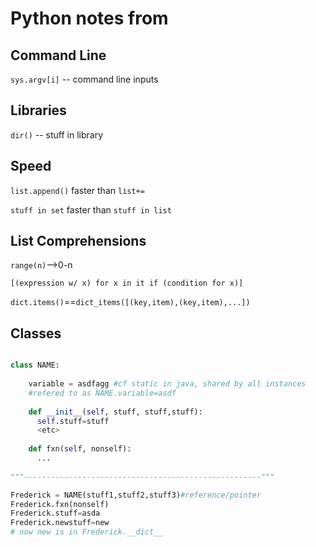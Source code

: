 
# Python notes from 

## Command Line

`sys.argv[i]` -- command line inputs

## Libraries

`dir()` -- stuff in library

## Speed
`list.append()` faster than `list+=`

`stuff in set` faster than `stuff in list`

## List Comprehensions

`range(n)`-->0-n

`[(expression w/ x) for x in it if (condition for x)]`

`dict.items()`==`dict_items([(key,item),(key,item),...])`

## Classes

```python 

class NAME:
    
    variable = asdfagg #cf static in java, shared by all instances
    #refered to as NAME.variable=asdf
    
    def __init__(self, stuff, stuff,stuff):
      self.stuff=stuff
      <etc>
      
    def fxn(self, nonself):
      ...
      
"""-----------------------------------------------------"""

Frederick = NAME(stuff1,stuff2,stuff3)#reference/pointer
Frederick.fxn(nonself)
Frederick.stuff=asda
Frederick.newstuff=new
# now new is in Frederick.__dict__
```


